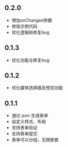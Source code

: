 ## 0.2.0

- 增加onChanged参数
- 修改示例代码
- 优化逻辑和修复bug

## 0.1.3

- 优化功能与修复bug

## 0.1.2

- 优化媒体选择器及预览功能

## 0.1.1

- 通过 json 生成表单
- 自定义样式、布局
- 支持表单验证
- 支持表单提交
- 表单可以分组，无限嵌套
